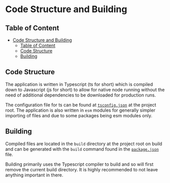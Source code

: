 # Code Structure and Building

## Table of Content

<!-- TOC -->

* [Code Structure and Building](#code-structure-and-building)
    * [Table of Content](#table-of-content)
    * [Code Structure](#code-structure)
    * [Building](#building)

<!-- TOC -->

## Code Structure

The application is written in Typescript (ts for short) which is compiled down to Javascript (js for short) to allow for
native node running without the need of additional dependencies to be downloaded for production runs.

The configuration file for ts can be found at [`tsconfig.json`](/tsconfig.json) at the project root.
The application is also written in `esm` modules for generally simpler importing of files and due to some packages being
esm modules only.

## Building

Compiled files are located in the `build` directory at the project root on build and can be generated with the `build`
command found in the [`package.json`](/package.json) file.

Building primarily uses the Typescript compiler to build and so will first remove the current build directory. It is
highly recommended to not leave anything important in there.